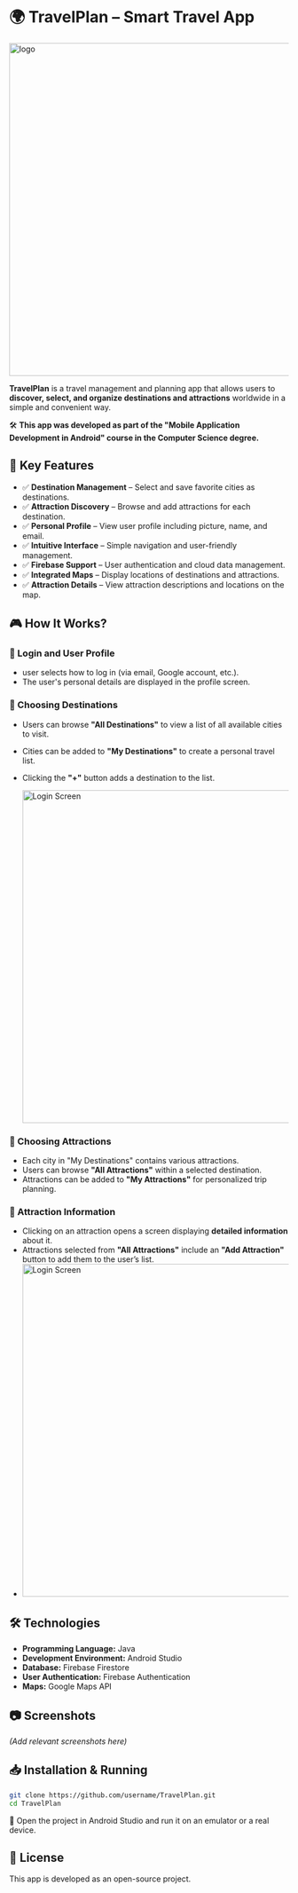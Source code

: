 # 🌍 TravelPlan – Smart Travel App
  <img src="https://i.postimg.cc/pVd569w4/2025-02-22-235918.png" alt="logo" width="600">

**TravelPlan** is a travel management and planning app that allows users to **discover, select, and organize destinations and attractions** worldwide in a simple and convenient way.

🛠️ **This app was developed as part of the "Mobile Application Development in Android" course in the Computer Science degree.**

## 📌 Key Features
- ✅ **Destination Management** – Select and save favorite cities as destinations.
- ✅ **Attraction Discovery** – Browse and add attractions for each destination.
- ✅ **Personal Profile** – View user profile including picture, name, and email.
- ✅ **Intuitive Interface** – Simple navigation and user-friendly management.
- ✅ **Firebase Support** – User authentication and cloud data management.
- ✅ **Integrated Maps** – Display locations of destinations and attractions.
- ✅ **Attraction Details** – View attraction descriptions and locations on the map.

## 🎮 How It Works?
### 🔹 Login and User Profile
- user selects how to log in (via email, Google account, etc.).  
- The user's personal details are displayed in the profile screen.  

### 🔹 Choosing Destinations
- Users can browse **"All Destinations"** to view a list of all available cities to visit.
- Cities can be added to **"My Destinations"** to create a personal travel list.
- Clicking the **"+"** button adds a destination to the list.

  <img src="https://i.postimg.cc/Bn4ZLkBD/2025-02-22-235011.png" alt="Login Screen" width="600">

### 🔹 Choosing Attractions
- Each city in "My Destinations" contains various attractions.
- Users can browse **"All Attractions"** within a selected destination.
- Attractions can be added to **"My Attractions"** for personalized trip planning.  

### 🔹 Attraction Information
- Clicking on an attraction opens a screen displaying **detailed information** about it.
- Attractions selected from **"All Attractions"** include an **"Add Attraction"** button to add them to the user’s list.
- 
    <img src="https://i.postimg.cc/BQ875nMf/2025-02-22-235401.png" alt="Login Screen" width="600">
  

## 🛠 Technologies
- **Programming Language:** Java
- **Development Environment:** Android Studio
- **Database:** Firebase Firestore
- **User Authentication:** Firebase Authentication
- **Maps:** Google Maps API

## 📷 Screenshots
*(Add relevant screenshots here)*

## 📥 Installation & Running
```bash
git clone https://github.com/username/TravelPlan.git
cd TravelPlan
```
📌 Open the project in Android Studio and run it on an emulator or a real device.

## 📄 License
This app is developed as an open-source project.
